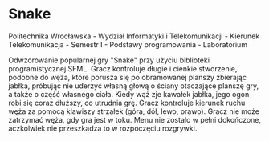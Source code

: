 # Snake
Politechnika Wrocławska - Wydział Informatyki i Telekomunikacji - Kierunek Telekomunikacja - Semestr I - Podstawy programowania - Laboratorium

Odwzorowanie popularnej gry "Snake" przy użyciu biblioteki programistycznej SFML. Gracz kontroluje długie i cienkie stworzenie, podobne do węża, które porusza się po obramowanej planszy zbierając jabłka, próbując nie uderzyć własną głową o ściany otaczające planszę gry, a także o część własnego ciała. Kiedy wąż zje kawałek jabłka, jego ogon robi się coraz dłuższy, co utrudnia grę. Gracz kontroluje kierunek ruchu węża za pomocą klawiszy strzałek (góra, dół, lewo, prawo). Gracz nie może zatrzymać węża, gdy gra jest w toku. 
Menu nie zostało w pełni dokończone, aczkolwiek nie przeszkadza to w rozpoczęciu rozgrywki.
